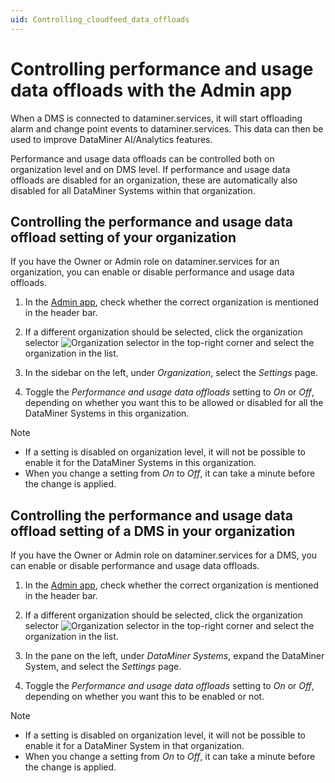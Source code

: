 ```yaml
---
uid: Controlling_cloudfeed_data_offloads
---
```


# Controlling performance and usage data offloads with the Admin app

When a DMS is connected to dataminer.services, it will start offloading alarm and change point events to dataminer.services. This data can then be used to improve DataMiner AI/Analytics features.

Performance and usage data offloads can be controlled both on organization level and on DMS level. If performance and usage data offloads are disabled for an organization, these are automatically also disabled for all DataMiner Systems within that organization.

## Controlling the performance and usage data offload setting of your organization

If you have the Owner or Admin role on dataminer.services for an organization, you can enable or disable performance and usage data offloads.

1. In the [Admin app](xref:Accessing_the_Admin_app), check whether the correct organization is mentioned in the header bar.

1. If a different organization should be selected, click the organization selector ![Organization selector](~/user-guide/images/Cloud_Admin_Selector_icon.png) in the top-right corner and select the organization in the list.

1. In the sidebar on the left, under *Organization*, select the *Settings* page.

1. Toggle the *Performance and usage data offloads* setting to *On* or *Off*, depending on whether you want this to be allowed or disabled for all the DataMiner Systems in this organization.

> [!NOTE]
>
> - If a setting is disabled on organization level, it will not be possible to enable it for the DataMiner Systems in this organization.
> - When you change a setting from *On* to *Off*, it can take a minute before the change is applied.

## Controlling the performance and usage data offload setting of a DMS in your organization

If you have the Owner or Admin role on dataminer.services for a DMS, you can enable or disable performance and usage data offloads.

1. In the [Admin app](xref:Accessing_the_Admin_app), check whether the correct organization is mentioned in the header bar.

1. If a different organization should be selected, click the organization selector ![Organization selector](~/user-guide/images/Cloud_Admin_Selector_icon.png) in the top-right corner and select the organization in the list.

1. In the pane on the left, under *DataMiner Systems*, expand the DataMiner System, and select the *Settings* page.

1. Toggle the *Performance and usage data offloads* setting to *On* or *Off*, depending on whether you want this to be enabled or not.

> [!NOTE]
>
> - If a setting is disabled on organization level, it will not be possible to enable it for a DataMiner System in that organization.
> - When you change a setting from *On* to *Off*, it can take a minute before the change is applied.
